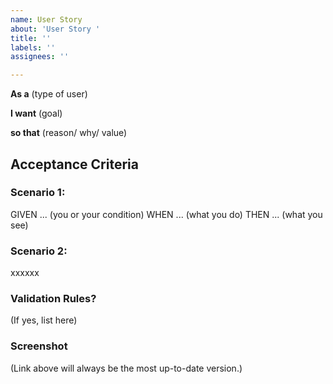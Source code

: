 ```yaml
---
name: User Story
about: 'User Story '
title: ''
labels: ''
assignees: ''

---
```


**As a** (type of user)

**I want** (goal)

**so that** (reason/ why/ value)

## **Acceptance Criteria**

### Scenario 1: 

GIVEN ... (you or your condition)
WHEN ... (what you do)
THEN ... (what you see)

### Scenario 2:
 xxxxxx


### Validation Rules? 

(If yes, list here)

### Screenshot 

(Link above will always be the most up-to-date version.)
